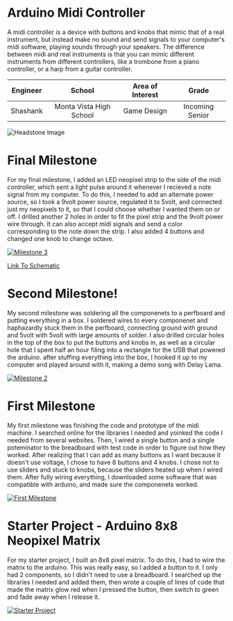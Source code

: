 ﻿# Arduino Midi Controller
A midi controller is a device with buttons and knobs that mimic that of a real instrument, but instead make no sound and send signals to your computer's midi software, playing sounds through your speakers. The difference between midi and real instruments is that you can mimic different instruments from different controllers, like a trombone from a piano controller, or a harp from a guitar controller.

| **Engineer** | **School** | **Area of Interest** | **Grade** |
|:--:|:--:|:--:|:--:|
| Shashank | Monta Vista High School | Game Design | Incoming Senior

![Headstone Image](https://lh3.googleusercontent.com/pw/AM-JKLUAkC9phMFWO-M6XI3-yLgs6uXtQueA0Dsje7uUV5icQ2FD9q339wvN3TNKMwkSLDNE_EP8jKJ7deakIn_tduXOjK-PhGXl9_4G6zPutxFA27blU9xTUcbTD5S96e-zon6CKf39v3PXXFxBO5x-ZdU=s1720-no?authuser=0)
  
# Final Milestone

For my final milestone, I added an LED neopixel strip to the side of the midi controller, which sent a light pulse around it whenever I recieved a note signal from my computer. To do this, I needed to add an alternate power source, so I took a 9volt power source, regulated it to 5volt, and connected just my neopixels to it, so that I could choose whether I wanted them on or off. I drilled another 2 holes in order to fit the pixel strip and the 9volt power wire through. It can also accept midi signals and send a color corresponding to the note down the strip. I also added 4 buttons and changed one knob to change octave.

[![Milestone 3](https://res.cloudinary.com/marcomontalbano/image/upload/v1657829481/video_to_markdown/images/youtube--I6Ldl7sl8_s-c05b58ac6eb4c4700831b2b3070cd403.jpg)](https://www.youtube.com/watch?v=I6Ldl7sl8_s "Milestone 3")

[Link To Schematic](https://user-images.githubusercontent.com/88253938/180550267-e88a3bac-b0cd-44e0-9c1e-c5c0917d4654.png)

# Second Milestone!

My second milestone was soldering all the componenets to a perfboard and putting everything in a box. I soldered wires to every componenet and haphazardly stuck them in the perfboard, connecting ground with ground and 5volt with 5volt with large amounts of solder. I also drilled circular holes in the top of the box to put the buttons and knobs in, as well as a circular hole that I spent half an hour filing into a rectangle for the USB that powered the arduino. after stuffing everything into the box, I hooked it up to my computer and played around with it, making a demo song with Delay Lama.

[![Milestone 2](https://res.cloudinary.com/marcomontalbano/image/upload/v1657829440/video_to_markdown/images/youtube--3B9JGQWBSp0-c05b58ac6eb4c4700831b2b3070cd403.jpg)](https://www.youtube.com/watch?v=3B9JGQWBSp0 "Milestone 2")
# First Milestone
  
My first milestone was finishing the code and prototype of the midi machine. I searched online for the libraries I needed and yoinked the code I needed from several websites. Then, I wired a single button and a single poteminator to the breadboard with test code in order to figure out how they worked. After realizing that I can add as many buttons as I want because it doesn't use voltage, I chose to have 8 buttons and 4 knobs. I chose not to use sliders and stuck to knobs, because the sliders heated up when I wired them. After fully wiring everything, I downloaded some software that was compatible with arduino, and made sure the componenets worked.

[![First Milestone](https://res.cloudinary.com/marcomontalbano/image/upload/v1656741203/video_to_markdown/images/youtube--uNW3vx6xUfY-c05b58ac6eb4c4700831b2b3070cd403.jpg)](https://www.youtube.com/watch?v=uNW3vx6xUfY "First Milestone")

# Starter Project - Arduino 8x8 Neopixel Matrix
  
For my starter project, I built an 8x8 pixel matrix. To do this, I had to wire the matrix to the arduino. This was really easy, so I added a button to it. I only had 2 components, so I didn't need to use a breadboard. I searched up the libraries I needed and added them, then wrote a couple of lines of code that made the matrix glow red when I pressed the button, then switch to green and fade away when I release it.

[![Starter Project](https://res.cloudinary.com/marcomontalbano/image/upload/v1656741169/video_to_markdown/images/youtube--PZVI2LNtGMw-c05b58ac6eb4c4700831b2b3070cd403.jpg)](https://www.youtube.com/watch?v=PZVI2LNtGMw "Starter Project")

